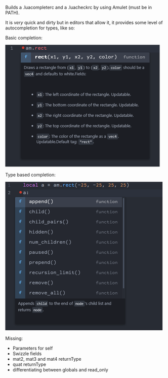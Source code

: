 Builds a .luacompleterc and a .luacheckrc by using Amulet (must be in PATH).

It is *very* quick and dirty but in editors that allow it, it provides some level of autocompletion for types, like so:

Basic completion:

![](basic.png)

Type based completion:

![](node.png)

Missing:
- Parameters for self
- Swizzle fields
- mat2, mat3 and mat4 returnType
- quat returnType
- differentiating between globals and read_only